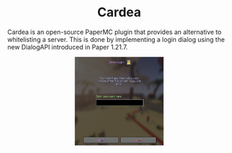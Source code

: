 <h1 align="center">Cardea</h1>

Cardea is an open-source PaperMC plugin that provides an alternative to whitelisting a server. This is done by implementing a login dialog using the new DialogAPI introduced in Paper 1.21.7.

<p align="center">
    <img width="200" height="200" src="docs/img.png" >
</p>